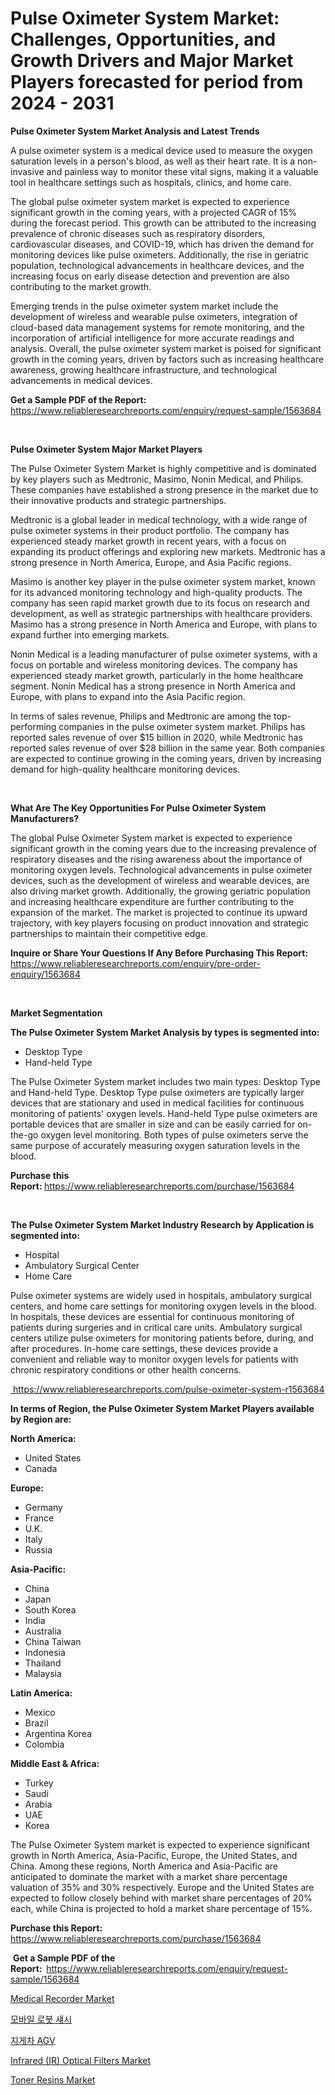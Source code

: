 <p><h1>Pulse Oximeter System Market: Challenges, Opportunities, and Growth Drivers and Major Market Players forecasted for period from 2024 - 2031</h1></p><p><strong>Pulse Oximeter System Market Analysis and Latest Trends</strong></p>
<p><p>A pulse oximeter system is a medical device used to measure the oxygen saturation levels in a person's blood, as well as their heart rate. It is a non-invasive and painless way to monitor these vital signs, making it a valuable tool in healthcare settings such as hospitals, clinics, and home care.</p><p>The global pulse oximeter system market is expected to experience significant growth in the coming years, with a projected CAGR of 15% during the forecast period. This growth can be attributed to the increasing prevalence of chronic diseases such as respiratory disorders, cardiovascular diseases, and COVID-19, which has driven the demand for monitoring devices like pulse oximeters. Additionally, the rise in geriatric population, technological advancements in healthcare devices, and the increasing focus on early disease detection and prevention are also contributing to the market growth.</p><p>Emerging trends in the pulse oximeter system market include the development of wireless and wearable pulse oximeters, integration of cloud-based data management systems for remote monitoring, and the incorporation of artificial intelligence for more accurate readings and analysis. Overall, the pulse oximeter system market is poised for significant growth in the coming years, driven by factors such as increasing healthcare awareness, growing healthcare infrastructure, and technological advancements in medical devices.</p></p>
<p><strong>Get a Sample PDF of the Report:&nbsp;</strong> <a href="https://www.reliableresearchreports.com/enquiry/request-sample/1563684">https://www.reliableresearchreports.com/enquiry/request-sample/1563684</a></p>
<p>&nbsp;</p>
<p><strong>Pulse Oximeter System Major Market Players</strong></p>
<p><p>The Pulse Oximeter System Market is highly competitive and is dominated by key players such as Medtronic, Masimo, Nonin Medical, and Philips. These companies have established a strong presence in the market due to their innovative products and strategic partnerships.</p><p>Medtronic is a global leader in medical technology, with a wide range of pulse oximeter systems in their product portfolio. The company has experienced steady market growth in recent years, with a focus on expanding its product offerings and exploring new markets. Medtronic has a strong presence in North America, Europe, and Asia Pacific regions.</p><p>Masimo is another key player in the pulse oximeter system market, known for its advanced monitoring technology and high-quality products. The company has seen rapid market growth due to its focus on research and development, as well as strategic partnerships with healthcare providers. Masimo has a strong presence in North America and Europe, with plans to expand further into emerging markets.</p><p>Nonin Medical is a leading manufacturer of pulse oximeter systems, with a focus on portable and wireless monitoring devices. The company has experienced steady market growth, particularly in the home healthcare segment. Nonin Medical has a strong presence in North America and Europe, with plans to expand into the Asia Pacific region.</p><p>In terms of sales revenue, Philips and Medtronic are among the top-performing companies in the pulse oximeter system market. Philips has reported sales revenue of over $15 billion in 2020, while Medtronic has reported sales revenue of over $28 billion in the same year. Both companies are expected to continue growing in the coming years, driven by increasing demand for high-quality healthcare monitoring devices.</p></p>
<p>&nbsp;</p>
<p><strong>What Are The Key Opportunities For Pulse Oximeter System Manufacturers?</strong></p>
<p><p>The global Pulse Oximeter System market is expected to experience significant growth in the coming years due to the increasing prevalence of respiratory diseases and the rising awareness about the importance of monitoring oxygen levels. Technological advancements in pulse oximeter devices, such as the development of wireless and wearable devices, are also driving market growth. Additionally, the growing geriatric population and increasing healthcare expenditure are further contributing to the expansion of the market. The market is projected to continue its upward trajectory, with key players focusing on product innovation and strategic partnerships to maintain their competitive edge.</p></p>
<p><strong>Inquire or Share Your Questions If Any Before Purchasing This Report:</strong> <a href="https://www.reliableresearchreports.com/enquiry/pre-order-enquiry/1563684">https://www.reliableresearchreports.com/enquiry/pre-order-enquiry/1563684</a></p>
<p>&nbsp;</p>
<p><strong>Market Segmentation</strong></p>
<p><strong>The Pulse Oximeter System Market Analysis by types is segmented into:</strong></p>
<p><ul><li>Desktop Type</li><li>Hand-held Type</li></ul></p>
<p><p>The Pulse Oximeter System market includes two main types: Desktop Type and Hand-held Type. Desktop Type pulse oximeters are typically larger devices that are stationary and used in medical facilities for continuous monitoring of patients' oxygen levels. Hand-held Type pulse oximeters are portable devices that are smaller in size and can be easily carried for on-the-go oxygen level monitoring. Both types of pulse oximeters serve the same purpose of accurately measuring oxygen saturation levels in the blood.</p></p>
<p><strong>Purchase this Report:&nbsp;</strong><a href="https://www.reliableresearchreports.com/purchase/1563684">https://www.reliableresearchreports.com/purchase/1563684</a></p>
<p>&nbsp;</p>
<p><strong>The Pulse Oximeter System Market Industry Research by Application is segmented into:</strong></p>
<p><ul><li>Hospital</li><li>Ambulatory Surgical Center</li><li>Home Care</li></ul></p>
<p><p>Pulse oximeter systems are widely used in hospitals, ambulatory surgical centers, and home care settings for monitoring oxygen levels in the blood. In hospitals, these devices are essential for continuous monitoring of patients during surgeries and in critical care units. Ambulatory surgical centers utilize pulse oximeters for monitoring patients before, during, and after procedures. In-home care settings, these devices provide a convenient and reliable way to monitor oxygen levels for patients with chronic respiratory conditions or other health concerns.</p></p>
<p><a href="https://www.reliableresearchreports.com/pulse-oximeter-system-r1563684">&nbsp;https://www.reliableresearchreports.com/pulse-oximeter-system-r1563684</a></p>
<p><strong>In terms of Region, the Pulse Oximeter System Market Players available by Region are:</strong></p>
<p>
    <p> <strong> North America: </strong>
        <ul>
            <li>United States</li>
            <li>Canada</li>
        </ul>
        </p> 
    <p> <strong> Europe: </strong>
        <ul>
            <li>Germany</li>
            <li>France</li>
            <li>U.K.</li>
            <li>Italy</li>
            <li>Russia</li>
        </ul>
        </p> 
    <p> <strong> Asia-Pacific: </strong>
        <ul>
            <li>China</li>
            <li>Japan</li>
            <li>South Korea</li>
            <li>India</li>
            <li>Australia</li>
            <li>China Taiwan</li>
            <li>Indonesia</li>
            <li>Thailand</li>
            <li>Malaysia</li>
        </ul>
        </p> 
    <p> <strong> Latin America: </strong>
        <ul>
            <li>Mexico</li>
            <li>Brazil</li>
            <li>Argentina Korea</li>
            <li>Colombia</li>
        </ul>
        </p> 
    <p> <strong> Middle East & Africa: </strong>
        <ul>
            <li>Turkey</li>
            <li>Saudi</li>
            <li>Arabia</li>
            <li>UAE</li>
            <li>Korea</li>
        </ul>
    </p>
    </p>
<p><p>The Pulse Oximeter System market is expected to experience significant growth in North America, Asia-Pacific, Europe, the United States, and China. Among these regions, North America and Asia-Pacific are anticipated to dominate the market with a market share percentage valuation of 35% and 30% respectively. Europe and the United States are expected to follow closely behind with market share percentages of 20% each, while China is projected to hold a market share percentage of 15%.</p></p>
<p><strong>Purchase this Report: </strong><a href="https://www.reliableresearchreports.com/purchase/1563684">https://www.reliableresearchreports.com/purchase/1563684</a></p>
<p>&nbsp;<strong>Get a Sample PDF of the Report:&nbsp;&nbsp;</strong><a href="https://www.reliableresearchreports.com/enquiry/request-sample/1563684">https://www.reliableresearchreports.com/enquiry/request-sample/1563684</a></p>
<p><strong></strong></p>
<p><p><a href="https://github.com/philipWlf74/Market-Research-Report-List-1/blob/main/medical-recorder-market.md">Medical Recorder Market</a></p><p><a href="https://github.com/nhaiquang84/Market-Research-Report-List-2/blob/main/278694875351.md">모바일 로봇 섀시</a></p><p><a href="https://github.com/gambitz1998/Market-Research-Report-List-2/blob/main/167064775350.md">지게차 AGV</a></p><p><a href="https://medium.com/@gyuj5h/an-in-depth-analysis-of-the-global-infrared-ir-optical-filters-market-scope-and-its-rapid-growing-e1332ce39bf5">Infrared (IR) Optical Filters Market</a></p><p><a href="https://www.linkedin.com/pulse/t-brainorm-qffxf?trackingId=k52h9DFYSb6%2BHAzVHK%2B0pQ%3D%3D">Toner Resins Market</a></p></p>